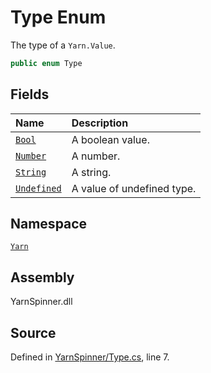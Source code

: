 # Type Enum

The type of a `Yarn.Value`.


```csharp
public enum Type
```



## Fields
|Name|Description|
|:---|:---|
|[`Bool`](/api/csharp/yarn/type.bool.md)|A boolean value.|
|[`Number`](/api/csharp/yarn/type.number.md)|A number.|
|[`String`](/api/csharp/yarn/type.string.md)|A string.|
|[`Undefined`](/api/csharp/yarn/type.undefined.md)|A value of undefined type.|
## Namespace
[`Yarn`](/api/csharp/yarn/README.md)

## Assembly
YarnSpinner.dll

## Source
Defined in [YarnSpinner/Type.cs](https://github.com/YarnSpinnerTool/YarnSpinner//blob/develop/YarnSpinner/Type.cs#L7), line 7.

